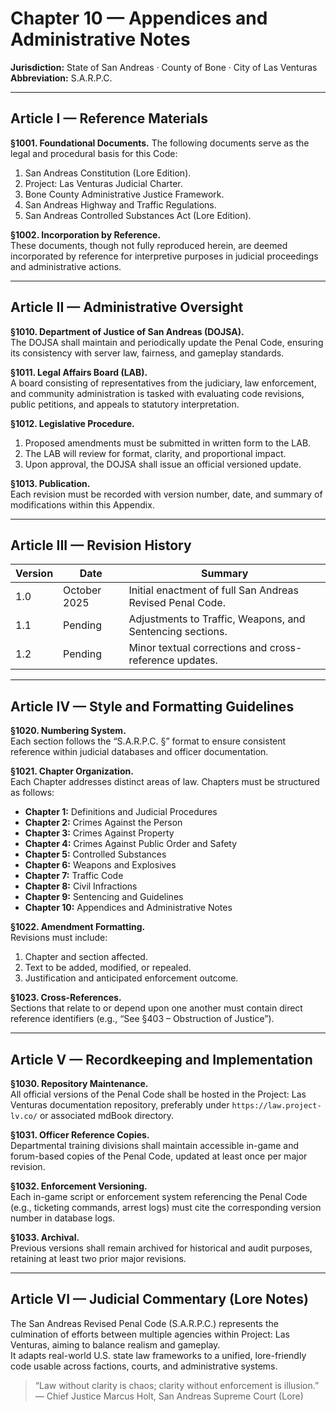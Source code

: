 # Chapter 10 — Appendices and Administrative Notes
**Jurisdiction:** State of San Andreas · County of Bone · City of Las Venturas  
**Abbreviation:** S.A.R.P.C.  

---

## Article I — Reference Materials

**§1001. Foundational Documents.**
The following documents serve as the legal and procedural basis for this Code:  
1. San Andreas Constitution (Lore Edition).  
2. Project: Las Venturas Judicial Charter.  
3. Bone County Administrative Justice Framework.  
4. San Andreas Highway and Traffic Regulations.  
5. San Andreas Controlled Substances Act (Lore Edition).  

**§1002. Incorporation by Reference.**  
These documents, though not fully reproduced herein, are deemed incorporated by reference for interpretive purposes in judicial proceedings and administrative actions.

---

## Article II — Administrative Oversight

**§1010. Department of Justice of San Andreas (DOJSA).**  
The DOJSA shall maintain and periodically update the Penal Code, ensuring its consistency with server law, fairness, and gameplay standards.

**§1011. Legal Affairs Board (LAB).**  
A board consisting of representatives from the judiciary, law enforcement, and community administration is tasked with evaluating code revisions, public petitions, and appeals to statutory interpretation.

**§1012. Legislative Procedure.**  
1. Proposed amendments must be submitted in written form to the LAB.  
2. The LAB will review for format, clarity, and proportional impact.  
3. Upon approval, the DOJSA shall issue an official versioned update.  

**§1013. Publication.**  
Each revision must be recorded with version number, date, and summary of modifications within this Appendix.

---

## Article III — Revision History

| Version | Date | Summary |
|----------|------|----------|
| 1.0 | October 2025 | Initial enactment of full San Andreas Revised Penal Code. |
| 1.1 | Pending | Adjustments to Traffic, Weapons, and Sentencing sections. |
| 1.2 | Pending | Minor textual corrections and cross-reference updates. |

---

## Article IV — Style and Formatting Guidelines

**§1020. Numbering System.**  
Each section follows the “S.A.R.P.C. §” format to ensure consistent reference within judicial databases and officer documentation.

**§1021. Chapter Organization.**  
Each Chapter addresses distinct areas of law. Chapters must be structured as follows:  
- **Chapter 1:** Definitions and Judicial Procedures  
- **Chapter 2:** Crimes Against the Person  
- **Chapter 3:** Crimes Against Property  
- **Chapter 4:** Crimes Against Public Order and Safety  
- **Chapter 5:** Controlled Substances  
- **Chapter 6:** Weapons and Explosives  
- **Chapter 7:** Traffic Code  
- **Chapter 8:** Civil Infractions  
- **Chapter 9:** Sentencing and Guidelines  
- **Chapter 10:** Appendices and Administrative Notes  

**§1022. Amendment Formatting.**  
Revisions must include:  
1. Chapter and section affected.  
2. Text to be added, modified, or repealed.  
3. Justification and anticipated enforcement outcome.  

**§1023. Cross-References.**  
Sections that relate to or depend upon one another must contain direct reference identifiers (e.g., “See §403 – Obstruction of Justice”).

---

## Article V — Recordkeeping and Implementation

**§1030. Repository Maintenance.**  
All official versions of the Penal Code shall be hosted in the Project: Las Venturas documentation repository, preferably under `https://law.project-lv.co/` or associated mdBook directory.

**§1031. Officer Reference Copies.**  
Departmental training divisions shall maintain accessible in-game and forum-based copies of the Penal Code, updated at least once per major revision.

**§1032. Enforcement Versioning.**  
Each in-game script or enforcement system referencing the Penal Code (e.g., ticketing commands, arrest logs) must cite the corresponding version number in database logs.

**§1033. Archival.**  
Previous versions shall remain archived for historical and audit purposes, retaining at least two prior major revisions.

---

## Article VI — Judicial Commentary (Lore Notes)

The San Andreas Revised Penal Code (S.A.R.P.C.) represents the culmination of efforts between multiple agencies within Project: Las Venturas, aiming to balance realism and gameplay.  
It adapts real-world U.S. state law frameworks to a unified, lore-friendly code usable across factions, courts, and administrative systems.

> “Law without clarity is chaos; clarity without enforcement is illusion.” — Chief Justice Marcus Holt, San Andreas Supreme Court (Lore)